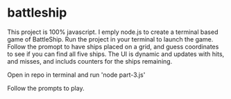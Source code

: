 # battleship
 This project is 100% javascript. I emply node.js to create a terminal based game of BattleShip. 
 Run the project in your terminal to launch the game. Follow the promopt to have ships placed on a grid, and guess coordinates to see if you can find all five ships. 
 The UI is dynamic and updates with hits, and misses, and includs counters for the ships remaining.

Open in repo in terminal and run 'node part-3.js' 

Follow the prompts to play.
